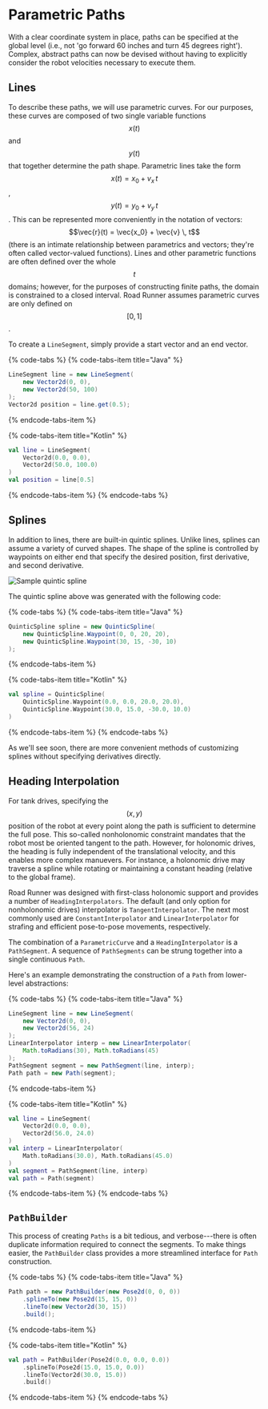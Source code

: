 # Parametric Paths

With a clear coordinate system in place, paths can be specified at the global level \(i.e., not 'go forward 60 inches and turn 45 degrees right'\). Complex, abstract paths can now be devised without having to explicitly consider the robot velocities necessary to execute them.

## Lines

To describe these paths, we will use parametric curves. For our purposes, these curves are composed of two single variable functions $$x(t)$$ and $$y(t)$$ that together determine the path shape. Parametric lines take the form $$x(t) = x_0 + v_x \, t$$, $$y(t) = y_0 + v_y \, t$$. This can be represented more conveniently in the notation of vectors: $$\vec{r}(t) = \vec{x_0} + \vec{v} \, t$$ \(there is an intimate relationship between parametrics and vectors; they're often called vector-valued functions\). Lines and other parametric functions are often defined over the whole $$t$$ domains; however, for the purposes of constructing finite paths, the domain is constrained to a closed interval. Road Runner assumes parametric curves are only defined on $$[0, 1]$$.

To create a `LineSegment`, simply provide a start vector and an end vector.

{% code-tabs %}
{% code-tabs-item title="Java" %}
```java
LineSegment line = new LineSegment(
    new Vector2d(0, 0),
    new Vector2d(50, 100)
);
Vector2d position = line.get(0.5);
```
{% endcode-tabs-item %}

{% code-tabs-item title="Kotlin" %}
```kotlin
val line = LineSegment(
    Vector2d(0.0, 0.0),
    Vector2d(50.0, 100.0)
)
val position = line[0.5]
```
{% endcode-tabs-item %}
{% endcode-tabs %}

## Splines

In addition to lines, there are built-in quintic splines. Unlike lines, splines can assume a variety of curved shapes. The shape of the spline is controlled by waypoints on either end that specify the desired position, first derivative, and second derivative.

![Sample quintic spline](../.gitbook/assets/sample-quintic-spline.png)

The quintic spline above was generated with the following code:

{% code-tabs %}
{% code-tabs-item title="Java" %}
```java
QuinticSpline spline = new QuinticSpline(
    new QuinticSpline.Waypoint(0, 0, 20, 20),
    new QuinticSpline.Waypoint(30, 15, -30, 10)
);
```
{% endcode-tabs-item %}

{% code-tabs-item title="Kotlin" %}
```kotlin
val spline = QuinticSpline(
    QuinticSpline.Waypoint(0.0, 0.0, 20.0, 20.0),
    QuinticSpline.Waypoint(30.0, 15.0, -30.0, 10.0)
)
```
{% endcode-tabs-item %}
{% endcode-tabs %}

As we'll see soon, there are more convenient methods of customizing splines without specifying derivatives directly.

## Heading Interpolation

For tank drives, specifying the $$(x, y)$$ position of the robot at every point along the path is sufficient to determine the full pose. This so-called nonholonomic constraint mandates that the robot most be oriented tangent to the path. However, for holonomic drives, the heading is fully independent of the translational velocity, and this enables more complex manuevers. For instance, a holonomic drive may traverse a spline while rotating or maintaining a constant heading \(relative to the global frame\).

Road Runner was designed with first-class holonomic support and provides a number of `HeadingInterpolators`. The default \(and only option for nonholonomic drives\) interpolator is `TangentInterpolator`. The next most commonly used are `ConstantInterpolator` and `LinearInterpolator` for strafing and efficient pose-to-pose movements, respectively. 

The combination of a `ParametricCurve` and a `HeadingInterpolator` is a `PathSegment`. A sequence of `PathSegments` can be strung together into a single continuous `Path`.

Here's an example demonstrating the construction of a `Path` from lower-level abstractions:

{% code-tabs %}
{% code-tabs-item title="Java" %}
```java
LineSegment line = new LineSegment(
    new Vector2d(0, 0),
    new Vector2d(56, 24)
);
LinearInterpolator interp = new LinearInterpolator(
    Math.toRadians(30), Math.toRadians(45)
);
PathSegment segment = new PathSegment(line, interp);
Path path = new Path(segment);
```
{% endcode-tabs-item %}

{% code-tabs-item title="Kotlin" %}
```kotlin
val line = LineSegment(
    Vector2d(0.0, 0.0),
    Vector2d(56.0, 24.0)
)
val interp = LinearInterpolator(
    Math.toRadians(30.0), Math.toRadians(45.0)
)
val segment = PathSegment(line, interp)
val path = Path(segment)
```
{% endcode-tabs-item %}
{% endcode-tabs %}

## `PathBuilder`

This process of creating `Paths` is a bit tedious, and verbose---there is often duplicate information required to connect the segments. To make things easier, the `PathBuilder` class provides a more streamlined interface for `Path` construction.

{% code-tabs %}
{% code-tabs-item title="Java" %}
```java
Path path = new PathBuilder(new Pose2d(0, 0, 0))
    .splineTo(new Pose2d(15, 15, 0))
    .lineTo(new Vector2d(30, 15))
    .build();
```
{% endcode-tabs-item %}

{% code-tabs-item title="Kotlin" %}
```kotlin
val path = PathBuilder(Pose2d(0.0, 0.0, 0.0))
    .splineTo(Pose2d(15.0, 15.0, 0.0))
    .lineTo(Vector2d(30.0, 15.0))
    .build()
```
{% endcode-tabs-item %}
{% endcode-tabs %}

